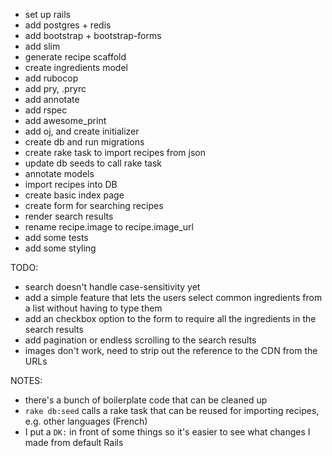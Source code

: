 * set up rails
* add postgres + redis
* add bootstrap + bootstrap-forms
* add slim
* generate recipe scaffold
* create ingredients model
* add rubocop
* add pry, .pryrc
* add annotate
* add rspec
* add awesome_print
* add oj, and create initializer
* create db and run migrations
* create rake task to import recipes from json
* update db seeds to call rake task
* annotate models
* import recipes into DB
* create basic index page
* create form for searching recipes
* render search results
* rename recipe.image to recipe.image_url
* add some tests
* add some styling

TODO:

* search doesn't handle case-sensitivity yet
* add a simple feature that lets the users select common ingredients from a list without having to type them
* add an checkbox option to the form to require all the ingredients in the search results
* add pagination or endless scrolling to the search results
* images don't work, need to strip out the reference to the CDN from the URLs

NOTES:

* there's a bunch of boilerplate code that can be cleaned up
* `rake db:seed` calls a rake task that can be reused for importing recipes, e.g. other languages (French)
* I put a `DK:` in front of some things so it's easier to see what changes I made from default Rails